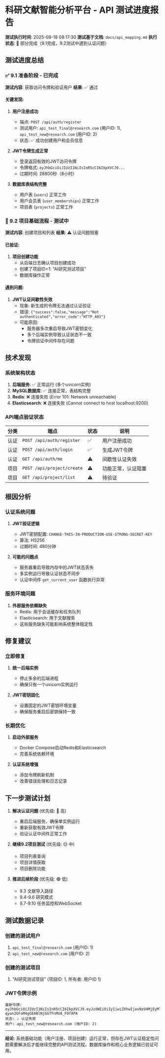 # 科研文献智能分析平台 - API 测试进度报告

**测试执行时间**: 2025-09-18 08:17:30
**测试基于文档**: `docs/api_mapping.md`
**执行状态**: 🔄 部分完成（9.1完成，9.2测试中遇到认证问题）

## 测试进度总结

### ✅ 9.1 准备阶段 - 已完成
**测试内容**: 获取访问令牌和验证用户
**结果**: ✅ 通过

#### 关键发现:
1. **用户注册成功**
   - 端点: `POST /api/auth/register`
   - 测试用户: `api_test_final@research.com` (用户ID: 1), `api_test_new@research.com` (用户ID: 2)
   - 状态: ✅ 成功创建用户和会员信息

2. **JWT令牌生成正常**
   - 登录返回有效的JWT访问令牌
   - 令牌格式: `eyJhbGciOiJIUzI1NiIsInR5cCI6IkpXVCJ9...`
   - 过期时间: 28800秒（8小时）

3. **数据库表结构完整**
   - 用户表 (`users`) 正常工作
   - 用户会员表 (`user_memberships`) 正常工作
   - 项目表 (`projects`) 正常工作

### 🔄 9.2 项目基础流程 - 测试中
**测试内容**: 创建项目和列表
**结果**: ⚠️ 认证问题阻塞

#### 已验证:
1. **项目创建功能**
   - 从后端日志确认项目创建成功
   - 创建了项目ID=1: "AI研究测试项目"
   - 数据库操作正常

#### 遇到问题:
1. **JWT认证间歇性失效**
   - 现象: 新生成的令牌无法通过认证验证
   - 错误: `{"success":false,"message":"Not authenticated","error_code":"HTTP_403"}`
   - 可能原因:
     - 服务器多次重启导致JWT密钥变化
     - 多个后端实例导致认证状态不一致
     - 令牌验证中间件存在问题

## 技术发现

### 系统架构状态
1. **后端服务**: ✅ 正常运行 (多个uvicorn实例)
2. **MySQL数据库**: ✅ 连接正常，表结构完整
3. **Redis**: ❌ 连接失败 (Error 101: Network unreachable)
4. **Elasticsearch**: ❌ 连接失败 (Cannot connect to host localhost:9200)

### API端点验证状态
| 分类 | 端点 | 状态 | 说明 |
|------|------|------|------|
| 认证 | `POST /api/auth/register` | ✅ | 用户注册成功 |
| 认证 | `POST /api/auth/login` | ✅ | 生成JWT令牌 |
| 认证 | `GET /api/auth/me` | ⚠️ | 间歇性认证失效 |
| 项目 | `POST /api/project/create` | ⚠️ | 功能正常，认证阻塞 |
| 项目 | `GET /api/project/list` | ⚠️ | 待验证 |

## 根因分析

### 认证系统问题
1. **JWT验证逻辑**
   - JWT密钥配置: `CHANGE-THIS-IN-PRODUCTION-USE-STRONG-SECRET-KEY`
   - 算法: HS256
   - 过期时间: 480分钟

2. **可能的问题点**
   - 服务器重启导致内存中的JWT状态丢失
   - 多实例运行导致认证状态不同步
   - 认证中间件 `get_current_user` 函数执行异常

### 服务环境问题
1. **外部服务依赖缺失**
   - Redis: 用于会话缓存和任务队列
   - Elasticsearch: 用于文献搜索
   - 这些服务缺失可能影响系统整体稳定性

## 修复建议

### 立即修复
1. **统一后端实例**
   - 停止多余的后端进程
   - 确保只有一个uvicorn实例运行

2. **JWT密钥固化**
   - 设置固定的JWT密钥环境变量
   - 确保服务重启后密钥保持一致

### 长期优化
1. **启动外部服务**
   - Docker Compose启动Redis和Elasticsearch
   - 完善系统依赖环境

2. **认证系统增强**
   - 添加令牌刷新机制
   - 改善错误处理和日志记录

## 下一步测试计划

1. **解决认证问题** (优先级: 🔴 高)
   - 重启后端服务，确保单实例运行
   - 重新获取有效JWT令牌
   - 验证认证中间件正常工作

2. **继续9.2项目测试** (优先级: 🟡 中)
   - 项目列表查询
   - 项目详情获取
   - 项目删除功能

3. **推进后续阶段** (优先级: 🟢 低)
   - 9.3 文献导入路径
   - 9.4-9.6 研究模式
   - 9.7-9.10 任务监控和WebSocket

## 测试数据记录

### 创建的测试用户
1. `api_test_final@research.com` (用户ID: 1)
2. `api_test_new@research.com` (用户ID: 2)

### 创建的测试项目
1. "AI研究测试项目" (项目ID: 1, 所有者: 用户ID 1)

### JWT令牌示例
```
最新令牌: eyJhbGciOiJIUzI1NiIsInR5cCI6IkpXVCJ9.eyJzdWIiOiIyIiwiZXhwIjoxNzU4MjEyMTgxfQ.qNCLH2O6S-qyan2GFaM4gGEABlNjGGTFnMVA_F0fAPA
状态: ⚠️ 认证失效
用户: api_test_new@research.com (用户ID: 2)
```

---

**结论**: 系统基础功能（用户注册、项目创建）运行正常，但存在JWT认证稳定性问题需要解决后才能继续完整的API测试流程。数据库操作和核心业务逻辑已验证可用。